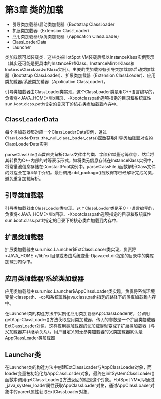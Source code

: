 # 第3章 类的加载

- 引导类加载器/启动类加载器（Bootstrap ClassLoader
- 扩展类加载器（Extension ClassLoader）
- 应用类加载器/系统类加载器（Application ClassLoader）
- ClassLoaderData
- Launcher

类加载器可以装载类，这些类被HotSpot VM装载后都以InstanceKlass实例表示（其实还可能是更具体的InstanceRefKlass、InstanceMirrorKlass和InstanceClassLoaderKlass实例）。主要的类加载器有引导类加载器/启动类加载器（Bootstrap ClassLoader）、扩展类加载器（Extension ClassLoader）、应用类加载器/系统类加载器（Application ClassLoader）。

引导类加载器由ClassLoader类实现，这个ClassLoader类是用C++语言编写的，负责将<JAVA_HOME>/lib目录、-Xbootclasspath选项指定的目录和系统属性sun.boot.class.path指定的目录下的核心类库加载到内存中。

## ClassLoaderData

每个类加载器都对应一个ClassLoaderData实例，通过ClassLoaderData::the_null_class_loader_data()函数获取引导类加载器对应的ClassLoaderData实例

parseClassFile()函数首先解析Class文件中的类、字段和常量池等信息，然后将其转换为C++内部的对等表示形式，如将类元信息存储在InstanceKlass实例中，将常量池信息存储在ConstantPool实例中。parseClassFile()函数解析Class文件的过程会在第4章中介绍。最后调用add_package()函数保存已经解析完成的类，避免重复加载解析。

## 引导类加载器

引导类加载器由ClassLoader类实现，这个ClassLoader类是用C++语言编写的，负责将<JAVA_HOME>/lib目录、-Xbootclasspath选项指定的目录和系统属性sun.boot.class.path指定的目录下的核心类库加载到内存中。

## 扩展类加载器

扩展类加载器由sun.misc.Launcher$ExtClassLoader类实现，负责将<JAVA_HOME >/lib/ext目录或者由系统变量-Djava.ext.dir指定的目录中的类库加载到内存中。

## 应用类加载器/系统类加载器

应用类加载器由sun.misc.Launcher$AppClassLoader类实现，负责将系统环境变量-classpath、-cp和系统属性java.class.path指定的路径下的类库加载到内存中。

在Launcher类的构造方法中实例化应用类加载器AppClassLoader时，会调用getApp-ClassLoader()方法获取应用类加载器，传入的参数是一个扩展类加载器ExtClassLoader对象，这样应用类加载器的父加载器就变成了扩展类加载器（与父加载器并非继承关系）。用户自定义的无参类加载器的父类加载器默认是AppClassLoader类加载器

## Launcher类

在Launcher类的构造方法中创建ExtClassLoader与AppClassLoader对象，而loader变量被初始化为AppClassLoader对象，最终在initSystemClassLoader()函数中调用getClass-Loader()方法返回的就是这个对象。HotSpot VM可以通过_java_system_loader属性获取AppClassLoader对象，通过AppClassLoader对象中的parent属性获取ExtClassLoader对象。

